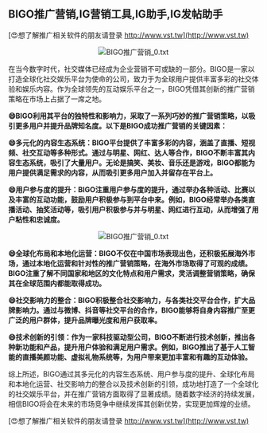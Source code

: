 ## **BIGO推广营销,IG营销工具,IG助手,IG发帖助手**

[😍想了解推广相关软件的朋友请登录 http://www.vst.tw](http://www.vst.tw)

 <center><img src="https://vst.tw/MP4/tuiguang/png/8.png" alt="BIGO推广营销_0.txt"></center>

在当今数字时代，社交媒体已经成为企业营销不可或缺的一部分。BIGO是一家以打造全球化社交娱乐平台为使命的公司，致力于为全球用户提供丰富多彩的社交体验和娱乐内容。作为全球领先的互动娱乐平台之一，BIGO凭借其创新的推广营销策略在市场上占据了一席之地。

**😄BIGO利用其平台的独特性和影响力，采取了一系列巧妙的推广营销策略，以吸引更多用户并提升品牌知名度。以下是BIGO成功推广营销的关键因素：**

**😄多元化的内容生态系统：BIGO平台提供了丰富多彩的内容，涵盖了直播、短视频、社交互动等多种形式。通过与明星、网红、达人等合作，BIGO不断丰富其内容生态系统，吸引了大量用户。无论是搞笑、美妆、音乐还是游戏，BIGO都能为用户提供满足需求的内容，从而吸引更多用户加入并留存在平台上。**

**😄用户参与度的提升：BIGO注重用户参与度的提升，通过举办各种活动、比赛以及丰富的互动功能，鼓励用户积极参与到平台中来。例如，BIGO经常举办各类直播活动、抽奖活动等，吸引用户积极参与并与明星、网红进行互动，从而增强了用户粘性和忠诚度。**

 <center><img src="https://vst.tw/MP4/tuiguang/png/6.png" alt="BIGO推广营销_0.txt"></center>

**😄全球化布局和本地化运营：BIGO不仅在中国市场表现出色，还积极拓展海外市场，通过本地化运营和针对性的推广营销策略，在海外市场取得了可观的成绩。BIGO注重了解不同国家和地区的文化特点和用户需求，灵活调整营销策略，确保其在全球范围内都能取得成功。**

**😄社交影响力的整合：BIGO积极整合社交影响力，与各类社交平台合作，扩大品牌影响力。通过与微博、抖音等社交平台的合作，BIGO能够将自身内容推广至更广泛的用户群体，提升品牌曝光度和用户获取率。**

**😄技术创新的引领：作为一家科技驱动型公司，BIGO不断进行技术创新，推出各种新功能和产品，提升用户体验和满足用户需求。例如，BIGO推出了基于人工智能的直播美颜功能、虚拟礼物系统等，为用户带来更加丰富和有趣的互动体验。**

综上所述，BIGO通过其多元化的内容生态系统、用户参与度的提升、全球化布局和本地化运营、社交影响力的整合以及技术创新的引领，成功地打造了一个全球化的社交娱乐平台，并在推广营销方面取得了显著成绩。随着数字经济的持续发展，相信BIGO将会在未来的市场竞争中继续发挥其创新优势，实现更加辉煌的业绩。

[😍想了解推广相关软件的朋友请登录 http://www.vst.tw](http://www.vst.tw)



